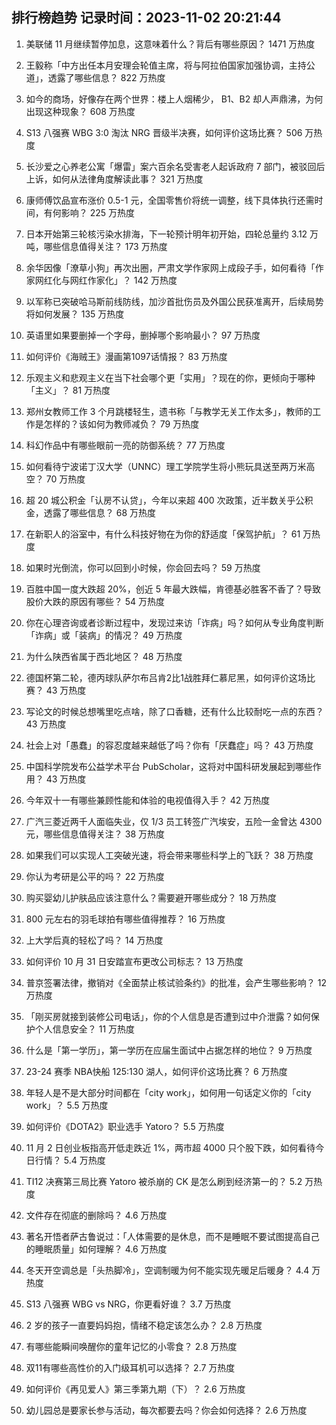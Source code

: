 
## 排行榜趋势 记录时间：2023-11-02 20:21:44
  
  1. 美联储 11 月继续暂停加息，这意味着什么？背后有哪些原因？ 1471 万热度
    
  2. 王毅称「中方出任本月安理会轮值主席，将与阿拉伯国家加强协调，主持公道」，透露了哪些信息？ 822 万热度
    
  3. 如今的商场，好像存在两个世界：楼上人烟稀少， B1、B2 却人声鼎沸，为何出现这种现象？ 608 万热度
    
  4. S13 八强赛 WBG 3:0 淘汰 NRG 晋级半决赛，如何评价这场比赛？ 506 万热度
    
  5. 长沙爱之心养老公寓「爆雷」案六百余名受害老人起诉政府 7 部门，被驳回后上诉，如何从法律角度解读此事？ 321 万热度
    
  6. 康师傅饮品宣布涨价 0.5-1 元，全国零售价将统一调整，线下具体执行还需时间，有何影响？ 225 万热度
    
  7. 日本开始第三轮核污染水排海，下一轮预计明年初开始，四轮总量约 3.12 万吨，哪些信息值得关注？ 173 万热度
    
  8. 余华因像「潦草小狗」再次出圈，严肃文学作家网上成段子手，如何看待「作家网红化与网红作家化」？ 142 万热度
    
  9. 以军称已突破哈马斯前线防线，加沙首批伤员及外国公民获准离开，后续局势将如何发展？ 135 万热度
    
  10. 英语里如果要删掉一个字母，删掉哪个影响最小？ 97 万热度
    
  11. 如何评价《海贼王》漫画第1097话情报？ 83 万热度
    
  12. 乐观主义和悲观主义在当下社会哪个更「实用」？现在的你，更倾向于哪种「主义」？ 81 万热度
    
  13. 郑州女教师工作 3 个月跳楼轻生，遗书称「与教学无关工作太多」，教师的工作是怎样的？该如何为教师减负？ 79 万热度
    
  14. 科幻作品中有哪些眼前一亮的防御系统？ 77 万热度
    
  15. 如何看待宁波诺丁汉大学（UNNC）理工学院学生将小熊玩具送至两万米高空？ 70 万热度
    
  16. 超 20 城公积金「认房不认贷」，今年以来超 400 次政策，近半数关乎公积金，透露了哪些信息？ 68 万热度
    
  17. 在新职人的浴室中，有什么科技好物在为你的舒适度「保驾护航」？ 61 万热度
    
  18. 如果时光倒流，你可以回到小时候，你会回去吗？ 59 万热度
    
  19. 百胜中国一度大跌超 20%，创近 5 年最大跌幅，肯德基必胜客不香了？导致股价大跌的原因有哪些？ 54 万热度
    
  20. 你在心理咨询或者诊断过程中，发现过来访「诈病」吗？如何从专业角度判断「诈病」或「装病」的情况？ 49 万热度
    
  21. 为什么陕西省属于西北地区？ 48 万热度
    
  22. 德国杯第二轮，德丙球队萨尔布吕肯2比1战胜拜仁慕尼黑，如何评价这场比赛？ 43 万热度
    
  23. 写论文的时候总想嘴里吃点啥，除了口香糖，还有什么比较耐吃一点的东西？ 43 万热度
    
  24. 社会上对「愚蠢」的容忍度越来越低了吗？你有「厌蠢症」吗？ 43 万热度
    
  25. 中国科学院发布公益学术平台 PubScholar，这将对中国科研发展起到哪些作用？ 43 万热度
    
  26. 今年双十一有哪些兼顾性能和体验的电视值得入手？ 42 万热度
    
  27. 广汽三菱近两千人面临失业，仅 1/3 员工转签广汽埃安，五险一金曾达 4300 元，哪些信息值得关注？ 38 万热度
    
  28. 如果我们可以实现人工突破光速，将会带来哪些科学上的飞跃？ 38 万热度
    
  29. 你认为考研是公平的吗？ 22 万热度
    
  30. 购买婴幼儿护肤品应该注意什么？需要避开哪些成分？ 18 万热度
    
  31. 800 元左右的羽毛球拍有哪些值得推荐？ 16 万热度
    
  32. 上大学后真的轻松了吗？ 14 万热度
    
  33. 如何评价 10 月 31 日安踏宣布更改公司标志？ 13 万热度
    
  34. 普京签署法律，撤销对《全面禁止核试验条约》的批准，会产生哪些影响？ 12 万热度
    
  35. 「刚买房就接到装修公司电话」，你的个人信息是否遭到过中介泄露？如何保护个人信息安全？ 11 万热度
    
  36. 什么是「第一学历」，第一学历在应届生面试中占据怎样的地位？ 9 万热度
    
  37. 23-24 赛季 NBA快船 125:130 湖人，如何评价这场比赛？ 6 万热度
    
  38. 年轻人是不是大部分时间都在「city work」，如何用一句话定义你的「city work」？ 5.5 万热度
    
  39. 如何评价《DOTA2》职业选手 Yatoro？ 5.5 万热度
    
  40. 11 月 2 日创业板指高开低走跌近 1%，两市超 4000 只个股下跌，如何看待今日行情？ 5.4 万热度
    
  41. TI12 决赛第三局比赛 Yatoro 被杀崩的 CK 是怎么刷到经济第一的？ 5.2 万热度
    
  42. 文件存在彻底的删除吗？ 4.6 万热度
    
  43. 著名开悟者萨古鲁说过：「人体需要的是休息，而不是睡眠不要试图提高自己的睡眠质量」如何理解？ 4.6 万热度
    
  44. 冬天开空调总是「头热脚冷」，空调制暖为何不能实现先暖足后暖身？ 4.4 万热度
    
  45. S13 八强赛 WBG vs NRG，你更看好谁？ 3.7 万热度
    
  46. 2 岁的孩子一直要妈妈抱，情绪不稳定该怎么办？ 2.8 万热度
    
  47. 有哪些能瞬间唤醒你的童年记忆的小零食？ 2.8 万热度
    
  48. 双11有哪些高性价的入门级耳机可以选择？ 2.7 万热度
    
  49. 如何评价《再见爱人》第三季第九期（下）？ 2.6 万热度
    
  50. 幼儿园总是要家长参与活动，每次都要去吗？你会如何选择？ 2.6 万热度
    